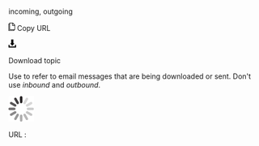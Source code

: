 # 

incoming, outgoing

![Copy URL](media/incoming-outgoing/Copy.png)
Copy URL

![Download](media/incoming-outgoing/Download.png)

Download topic

Use to refer to email messages that are being downloaded or sent. Don't use *inbound* and *outbound*.

![In progress](media/incoming-outgoing/activity-large.gif)

URL :
